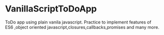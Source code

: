 # VanillaScriptToDoApp
ToDo app using plain vanila javascript. Practice to implement features of ES6 ,object oriented javascript,closures,callbacks,promises and many more.
